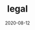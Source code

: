 ---
title: legal
description: pypyr legal notices.
date: 2020-08-12
lastmod: 2020-08-16
list_style: section-list/cards
draft: false
publishdate: 2020-08-13
---